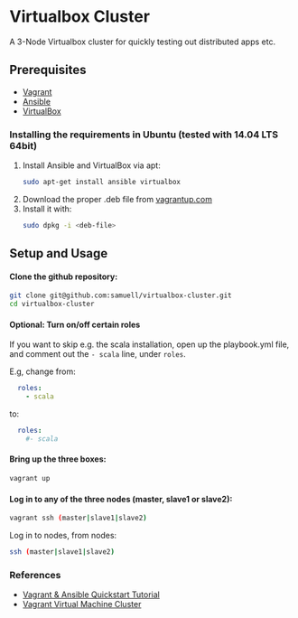 # Virtualbox Cluster

A 3-Node Virtualbox cluster for quickly testing out distributed apps etc.

## Prerequisites

- [Vagrant](https://www.vagrantup.com/)
- [Ansible](http://www.ansible.com/)
- [VirtualBox](https://www.virtualbox.org/)

### Installing the requirements in Ubuntu (tested with 14.04 LTS 64bit)

1. Install Ansible and VirtualBox via apt:
	```bash
	sudo apt-get install ansible virtualbox
	```
2. Download the proper .deb file from [vagrantup.com](https://www.vagrantup.com/downloads.html)
3. Install it with:
	```bash
	sudo dpkg -i <deb-file>
	```

## Setup and Usage

#### Clone the github repository:

```bash
git clone git@github.com:samuell/virtualbox-cluster.git
cd virtualbox-cluster
```

#### Optional: Turn on/off certain roles

If you want to skip e.g. the scala installation, open up the playbook.yml file, and comment out the `- scala` line, under `roles`.

E.g, change from:
```yaml
  roles:
    - scala
```

to:
```yaml
  roles:
    #- scala
```

#### Bring up the three boxes:

```bash
vagrant up
```

#### Log in to any of the three nodes (master, slave1 or slave2):

```bash
vagrant ssh (master|slave1|slave2)
```

Log in to nodes, from nodes:

```bash
ssh (master|slave1|slave2)
```

### References

- [Vagrant & Ansible Quickstart Tutorial](http://adamcod.es/2014/09/23/vagrant-ansible-quickstart-tutorial.html)
- [Vagrant Virtual Machine Cluster](http://jessesnet.com/development-notes/2014/vagrant-virtual-machine-cluster)
